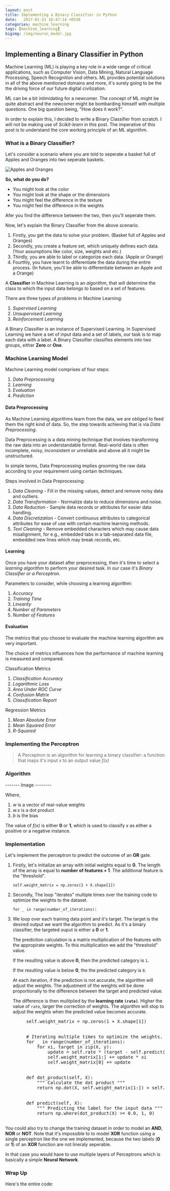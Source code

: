 ```yaml
---
layout: post
title: Implementing a Binary Classifier in Python
date:   2017-01-21 16:47:14 +0530
categories: machine_learning
tags: [machine_learning]
bigimg: /img/neuron_model.jpg
---
```


## Implementing a Binary Classifier in Python

Machine Learning (ML) is playing a key role in a wide range of critical applications, such as Computer Vision, Data Mining, Natural Language Processing, Speech Recognition and others. ML provides potential solutions in all of the above mentioned domains and more, it's surely going to be the the driving force of our future digital civilization. 

ML can be a bit intimidating for a newcomer. The concept of ML might be quite abstract and the newcomer might be bombarding himself with multiple questions. One big question being, "How does it work?".

In order to explain this, I decided to write a Binary Classifier from scratch. I will not be making use of *Scikit-learn* in this post. The imperative of this post is to understand the core working principle of an ML algorithm.

### What is a Binary Classifier?

Let's consider a scenario where you are told to seperate a basket full of Apples and Oranges into two seperate baskets.

![Apples and Oranges](/img/apples-and-oranges.png) 

**So, what do you do?**

-   You might look at the color
-   You might look at the shape or the dimensions
-   You might feel the difference in the texture
-   You might feel the difference in the weights  

Afer you find the difference between the two, then you'll seperate them.

Now, let's explain the Binary Classifier from the above scenario.

1. Firstly, you get the data to solve your problem. (Basket full of Apples and Oranges)
2. Secondly, you create a feature set, which uniquely defines each data. (Your assumptions like color, size, weights and etc.)
3. Thirdly, you are able to label or categorize each data. (Apple or Orange)
4. Fourthly, you have learnt to differentiate the data during the entire process. (In future, you'll be able to differentiate between an Apple and a Orange)

A **Classifier** in Machine Learning is an *algorithm*, that will determine the class to which the input data belongs to based on a set of features.

There are three types of problems in Machine Learning:

1. *Supervised Learning*
2. *Unsupervised Learning*
3. *Reinforcement Learning*

A Binary Classifier is an instance of Supervised Learning. In Supervised Learning we have a set of input data and a set of labels, our task is to map each data with a label. A Binary Classifier classifies elements into two groups, either **Zero** or **One**.

### Machine Learning Model

Machine Learning model comprises of four steps:

1. *Data Preprocessing*
2. *Learning*
3. *Evaluation*
4. *Prediction*

#### Data Preprocessing

As Machine Learning algorithms learn from the data, we are obliged to feed them the right kind of data. So, the step towards achieving that is via *Data Preprocessing*.

Data Preprocessing is a data mining technique that involves transforming the raw data into an understandable format. Real-world data is often incomplete, noisy, inconsistent or unreliable and above all it might be unstructured.

In simple terms, Data Preprocessing implies grooming the raw data according to your requirement using certain techniques.

Steps involved in Data Preprocessing:

1. *Data Cleaning* - Fill in the missing values, detect and remove noisy data and outliers.
2. *Data Transformation* - Normalize data to reduce dimensions and noise.
3. *Data Reduction* - Sample data records or attributes for easier data handling.
4. *Data Discretization* - Convert continuous attributes to categorical attributes for ease of use with certain machine learning methods.
5. *Text Cleaning* - Remove embedded characters which may cause data misalignment, for e.g., embedded tabs in a tab-separated data file, embedded new lines which may break records, etc.

#### Learning 

Once you have your dataset after preprocessing, then it's time to select a *learning algorithm* to perform your desired task. In our case it's *Binary Classifier or a Perceptron*. 

Parameters to consider, while choosing a learning algorithm:

1. *Accuracy*
2. *Training Time*
3. *Linearity*
4. *Number of Parameters*
5. *Number of Features*

#### Evaluation

The metrics that you choose to evaluate the machine learning algorithm are very important.

The choice of metrics influences how the performance of machine learning is measured and compared. 

Classification Metrics
1. *Classification Accuracy*
2. *Logarithmic Loss*
3. *Area Under ROC Curve*
4. *Confusion Matrix*
5. *Classification Report*

Regression Metrics
1. *Mean Absolute Error*
2. *Mean Squared Error*
3. *R-Squared*

### Implementing the Perceptron


> A Perceptron is an algorithm for learning a binary classifier: a function that maps it's input *x* to an output value *f(x)* 

### Algorithm 

------- Image --------

Where, 
1. *w* is a vector of real-value weights 
2. *w.x* is a dot product
3. *b* is the bias 

The value of *f(x)* is either **0** or **1**, which is used to classify *x* as either a positive or a negative instance. 


### Implementation

Let's implement the perceptron to predict the outcome of an **OR** gate. 


1. Firstly, let's initialize an array with initial weights equal to **0**. The length of the array is equal to **number of features + 1**. The additional feature is the "threshold". 

    <pre><code>self.weight_matrix = np.zeros(1 + X.shape[1])</code></pre>

2. Secondly, The loop "iterates" multiple times over the training code to optimize the weights to the dataset.

    <pre><code>for _ in range(number_of_iterations):</code></pre>
    
3. We loop over each training data point and it's target. The target is the desired output we want the algorithm to predict. As it's a binary classifier, the targeted ouput is either a **0** or **1**.

    The prediction calculation is a matrix multiplication of the features with the appropirate weights. To this multiplication we add the "threshold" value. 
    
    If the resulting value is above **0**, then the predicted category is <code>1</code>. 
    
    If the resulting value is below **0**, the the predicted category is <code>0</code>.
    
    At each iteration, if the prediction is not accurate, the algorithm will adjust the weights. The adjustment of the weights will be done proportionally to the difference between the target and predicted value. 
    
    The difference is then mulitplied by the **learning rate <code>(rate)</code>**. Higher the value of <code>rate</code>, larger the correction of weights. The algorithm will stop to adjust the weights when the predicted value becomes accurate.
        
    <pre>
        self.weight_matrix = np.zeros(1 + X.shape[1])
        <br>
        # Iterating multiple times to optimize the weights.
        for _ in range(number_of_iterations):
            for xi, target in zip(X, y):
                update = self.rate * (target - self.predict(xi))
                self.weight_matrix[1:] += update * xi
                self.weight_matrix[0] += update
        <br>
        def dot_product(self, X):
            """ Calculate the dot product """
            return np.dot(X, self.weight_matrix[1:]) + self.weight_matrix[0]
        <br>
        def predict(self, X):
            """ Predicting the label for the input data """
            return np.where(dot_product(X) >= 0.0, 1, 0)
    </pre>

You could also try to change the training dataset in order to model an **AND**, **NOR** or **NOT**. Note that it's impossible to to model **XOR** function using a single perceptron like the one we implemented, because the two labels (**0** or **1**) of an **XOR** function are not lineraly seperable. 

In that case you would have to use multiple layers of Perceptrons which is basically a simple **Neural Network**.

### Wrap Up

Here's the entire code:

<script src="https://gist.github.com/maheshkkumar/e8352426a2c803b610283158aedd0b76.js"></script>



